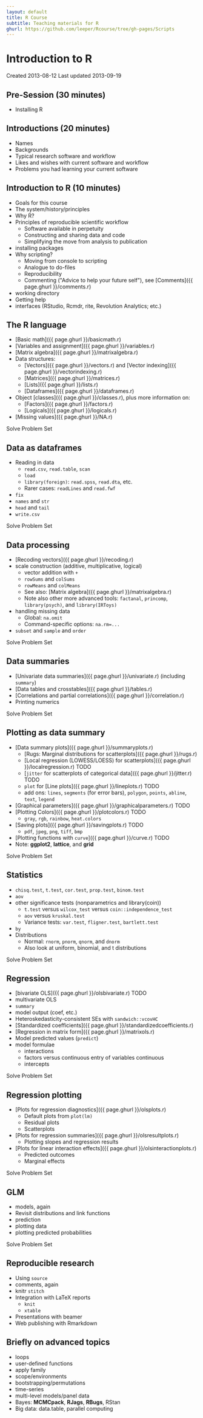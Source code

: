 ```yaml
---
layout: default
title: R Course
subtitle: Teaching materials for R
ghurl: https://github.com/leeper/Rcourse/tree/gh-pages/Scripts
---
```


# Introduction to R #

Created 2013-08-12
Last updated 2013-09-19

## Pre-Session (30 minutes) ##
* Installing R

## Introductions (20 minutes) ##
* Names
* Backgrounds
* Typical research software and workflow
* Likes and wishes with current software and workflow
* Problems you had learning your current software

## Introduction to R (10 minutes) ##
* Goals for this course
* The system/history/principles
* Why R?
* Principles of reproducible scientific workflow
  * Software available in perpetuity
  * Constructing and sharing data and code
  * Simplifying the move from analysis to publication
* installing packages
* Why scripting?
  * Moving from console to scripting
  * Analogue to do-files
  * Reproducibility
  * Commenting ("Advice to help your future self"), see [Comments]({{ page.ghurl }}/comments.r)
* working directory
* Getting help
* interfaces (RStudio, Rcmdr, rite, Revolution Analytics; etc.)

## The R language ##
* [Basic math]({{ page.ghurl }}/basicmath.r)
* [Variables and assignment]({{ page.ghurl }}/variables.r)
* [Matrix algebra]({{ page.ghurl }}/matrixalgebra.r)
* Data structures:
  * [Vectors]({{ page.ghurl }}/vectors.r) and [Vector indexing]({{ page.ghurl }}/vectorindexing.r)
  * [Matrices]({{ page.ghurl }}/matrices.r)
  * [Lists]({{ page.ghurl }}/lists.r)
  * [Dataframes]({{ page.ghurl }}/dataframes.r)
* Object [classes]({{ page.ghurl }}/classes.r), plus more information on:
  * [Factors]({{ page.ghurl }}/factors.r)
  * [Logicals]({{ page.ghurl }}/logicals.r)
* [Missing values]({{ page.ghurl }}/NA.r)

Solve Problem Set

## Data as dataframes ##
* Reading in data
  * `read.csv`, `read.table`, `scan`
  * `load`
  * `library(foreign)`: `read.spss`, `read.dta`, etc.
  * Rarer cases: `readLines` and `read.fwf`
* `fix`
* `names` and `str`
* `head` and `tail`
* `write.csv`

Solve Problem Set

## Data processing ##
* [Recoding vectors]({{ page.ghurl }}/recoding.r)
* scale construction (additive, multiplicative, logical)
  * vector addition with `+`
  * `rowSums` and `colSums`
  * `rowMeans` and `colMeans`
  * See also: [Matrix algebra]({{ page.ghurl }}/matrixalgebra.r)
  * Note also other more advanced tools: `factanal`, `princomp`, `library(psych)`, and `library(IRToys)`
* handling missing data
  * Global: `na.omit`
  * Command-specific options: `na.rm=...`
* `subset` and `sample` and `order`

Solve Problem Set

## Data summaries ##
* [Univariate data summaries]({{ page.ghurl }}/univariate.r) (including `summary`)
* [Data tables and crosstables]({{ page.ghurl }}/tables.r)
* [Correlations and partial correlations]({{ page.ghurl }}/correlation.r)
* Printing numerics

Solve Problem Set

## Plotting as data summary ##
* [Data summary plots]({{ page.ghurl }}/summaryplots.r)
  * [Rugs: Marginal distributions for scatterplots]({{ page.ghurl }}/rugs.r)
  * [Local regression (LOWESS/LOESS) for scatterplots]({{ page.ghurl }}/localregression.r) TODO
  * [`jitter` for scatterplots of categorical data]({{ page.ghurl }}/jitter.r) TODO
  * `plot` for [Line plots]({{ page.ghurl }}/lineplots.r) TODO
  * add ons: `lines`, `segments` (for error bars), `polygon`, `points`, `abline`, `text`, `legend`
* [Graphical parameters]({{ page.ghurl }}/graphicalparameters.r) TODO
* [Plotting Colors]({{ page.ghurl }}/plotcolors.r) TODO
  * `gray`, `rgb`, `rainbow`, `heat.colors`
* [Saving plots]({{ page.ghurl }}/savingplots.r) TODO
  * `pdf`, `jpeg`, `png`, `tiff`, `bmp`
* [Plotting functions with `curve`]({{ page.ghurl }}/curve.r) TODO
* Note: **ggplot2**, **lattice**, and **grid**

Solve Problem Set

## Statistics ##
* `chisq.test`, `t.test`, `cor.test`, `prop.test`, `binom.test`
* `aov`
* other significance tests (nonparametrics and library(coin))
  * `t.test` versus `wilcox_test` versus `coin::independence_test`
  * `aov` versus `kruskal.test`
  * Variance tests: `var.test`, `fligner.test`, `bartlett.test`
* `by`
* Distributions
  * Normal: `rnorm`, `pnorm`, `qnorm`, and `dnorm`
  * Also look at uniform, binomial, and t distributions

Solve Problem Set

## Regression ##
* [bivariate OLS]({{ page.ghurl }}/olsbivariate.r) TODO
* multivariate OLS
* `summary`
* model output (coef, etc.)
* Heteroskedasticity-consistent SEs with `sandwich::vcovHC`
* [Standardized coefficients]({{ page.ghurl }}/standardizedcoefficients.r)
* [Regression in matrix form]({{ page.ghurl }}/matrixols.r)
* Model predicted values (`predict`)
* model formulae
  * interactions
  * factors versus continuous entry of variables continuous
  * intercepts

Solve Problem Set

## Regression plotting ##
* [Plots for regression diagnostics]({{ page.ghurl }}/olsplots.r)
  * Default plots from `plot(lm)`
  * Residual plots
  * Scatterplots
* [Plots for regression summaries]({{ page.ghurl }}/olsresultplots.r)
  * Plotting slopes and regression results
* [Plots for linear interaction effects]({{ page.ghurl }}/olsinteractionplots.r)
  * Predicted outcomes
  * Marginal effects

Solve Problem Set

## GLM ##
* models, again
* Revisit distributions and link functions
* prediction
* plotting data
* plotting predicted probabilities

Solve Problem Set

## Reproducible research ##
* Using `source`
* comments, again
* knitr `stitch`
* Integration with LaTeX reports
  * `knit`
  * `xtable`
* Presentations with beamer
* Web publishing with Rmarkdown

## Briefly on advanced topics ##
* loops
* user-defined functions
* apply family
* scope/environments
* bootstrapping/permutations
* time-series
* multi-level models/panel data
* Bayes: **MCMCpack**, **RJags**, **RBugs**, RStan
* Big data: data.table, parallel computing

